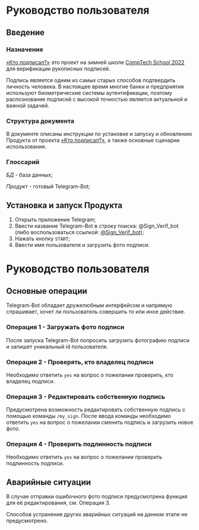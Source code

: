 # Руководство пользователя

## Введение

### Назначение

[«Кто подписал?»](https://github.com/comptech-winter-school/who-signed/tree/main) это проект на зимней школе [CompTech School 2022](https://comptechschool.com/) для верификации рукописных подписей. 

Подпись является одним из самых старых способов подтвердить личность человека. В настоящее время многие банки и предприятия используют биометрические системы аутентификации, поэтому распознование подписей с высокой точностью является актуальной и важной задачей. 

### Структура документа

В документе описаны инструкции по установке и запуску и обновлению Продукта от проекта [«Кто подписал?»](https://github.com/comptech-winter-school/who-signed/tree/main), а также основные сценарии использования.

### Глоссарий

*БД* - база данных;

*Продукт* - готовый Telegram-Bot;

## Установка и запуск Продукта

1. Открыть приложение Telegram;
2. Ввести название Telegram-Bot в строку поиска: @Sign_Verif_bot (либо воспользоваться ссылкой: [@Sign_Verif_bot](t.me/Sign_Verif_bot));
3. Нажать кнопку `START`;
4. Ввести имя пользователя и загрузить фото подписи.

# Руководство пользователя

## Основные операции

Telegram-Bot обладает дружелюбным интерфейсом и напрямую спрашивает, хочет ли пользователь совершить то или иное действие. 

### Операция 1 - Загружать фото подписи

После запуска Telegram-Bot попросить загрузить фотографию подписи и запишет уникальный id пользователя. 

### Операция 2 - Проверять, кто владелец подписи

Необходимо ответить `yes` на вопрос о пожелании проверить, кто владелец подписи.

### Операция 3 - Редактировать собственную подпись

Предусмотрена возможность редактировать собственную подпись с помощью команды `/my_sign`. 
После ввода команды необходимо ответить `yes` на вопрос о пожелании сменить подпись и загрузить новое фото.  

### Операция 4 - Проверить подлинность подписи

Необходимо ответить `yes` на вопрос о пожелании проверить подлинность подписи.   

## Аварийные ситуации

В случае отправки ошибочного фото подписи предусмотрена функция для её редактирования, см. Операция 3. 

Способов устранения других аварийных ситуаций на данном этапе не предусмотрено. 
